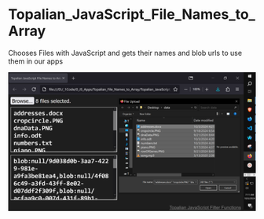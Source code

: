 # Topalian_JavaScript_File_Names_to_Array
Chooses Files with JavaScript and gets their names and blob urls to use them in our apps

![App](https://github.com/ChristopherTopalian/Topalian_JavaScript_File_Names_to_Array/blob/main/Topalian_JavaScript_File_Names_to_Array/screenshot/app.PNG)

